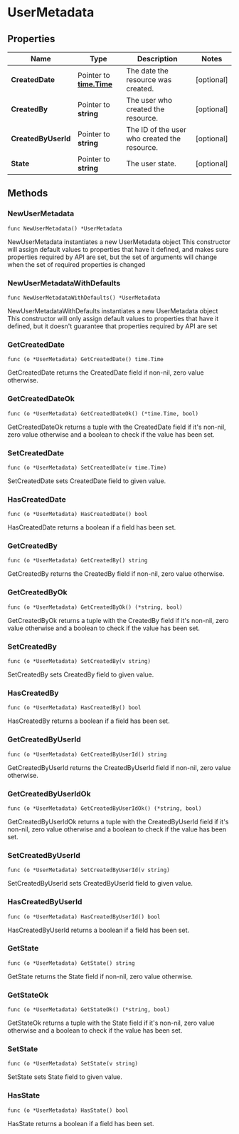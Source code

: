 # UserMetadata

## Properties

|Name | Type | Description | Notes|
|------------ | ------------- | ------------- | -------------|
|**CreatedDate** | Pointer to [**time.Time**](time.Time.md) | The date the resource was created. | [optional] |
|**CreatedBy** | Pointer to **string** | The user who created the resource. | [optional] |
|**CreatedByUserId** | Pointer to **string** | The ID of the user who created the resource. | [optional] |
|**State** | Pointer to **string** | The user state. | [optional] |

## Methods

### NewUserMetadata

`func NewUserMetadata() *UserMetadata`

NewUserMetadata instantiates a new UserMetadata object
This constructor will assign default values to properties that have it defined,
and makes sure properties required by API are set, but the set of arguments
will change when the set of required properties is changed

### NewUserMetadataWithDefaults

`func NewUserMetadataWithDefaults() *UserMetadata`

NewUserMetadataWithDefaults instantiates a new UserMetadata object
This constructor will only assign default values to properties that have it defined,
but it doesn't guarantee that properties required by API are set

### GetCreatedDate

`func (o *UserMetadata) GetCreatedDate() time.Time`

GetCreatedDate returns the CreatedDate field if non-nil, zero value otherwise.

### GetCreatedDateOk

`func (o *UserMetadata) GetCreatedDateOk() (*time.Time, bool)`

GetCreatedDateOk returns a tuple with the CreatedDate field if it's non-nil, zero value otherwise
and a boolean to check if the value has been set.

### SetCreatedDate

`func (o *UserMetadata) SetCreatedDate(v time.Time)`

SetCreatedDate sets CreatedDate field to given value.

### HasCreatedDate

`func (o *UserMetadata) HasCreatedDate() bool`

HasCreatedDate returns a boolean if a field has been set.

### GetCreatedBy

`func (o *UserMetadata) GetCreatedBy() string`

GetCreatedBy returns the CreatedBy field if non-nil, zero value otherwise.

### GetCreatedByOk

`func (o *UserMetadata) GetCreatedByOk() (*string, bool)`

GetCreatedByOk returns a tuple with the CreatedBy field if it's non-nil, zero value otherwise
and a boolean to check if the value has been set.

### SetCreatedBy

`func (o *UserMetadata) SetCreatedBy(v string)`

SetCreatedBy sets CreatedBy field to given value.

### HasCreatedBy

`func (o *UserMetadata) HasCreatedBy() bool`

HasCreatedBy returns a boolean if a field has been set.

### GetCreatedByUserId

`func (o *UserMetadata) GetCreatedByUserId() string`

GetCreatedByUserId returns the CreatedByUserId field if non-nil, zero value otherwise.

### GetCreatedByUserIdOk

`func (o *UserMetadata) GetCreatedByUserIdOk() (*string, bool)`

GetCreatedByUserIdOk returns a tuple with the CreatedByUserId field if it's non-nil, zero value otherwise
and a boolean to check if the value has been set.

### SetCreatedByUserId

`func (o *UserMetadata) SetCreatedByUserId(v string)`

SetCreatedByUserId sets CreatedByUserId field to given value.

### HasCreatedByUserId

`func (o *UserMetadata) HasCreatedByUserId() bool`

HasCreatedByUserId returns a boolean if a field has been set.

### GetState

`func (o *UserMetadata) GetState() string`

GetState returns the State field if non-nil, zero value otherwise.

### GetStateOk

`func (o *UserMetadata) GetStateOk() (*string, bool)`

GetStateOk returns a tuple with the State field if it's non-nil, zero value otherwise
and a boolean to check if the value has been set.

### SetState

`func (o *UserMetadata) SetState(v string)`

SetState sets State field to given value.

### HasState

`func (o *UserMetadata) HasState() bool`

HasState returns a boolean if a field has been set.


